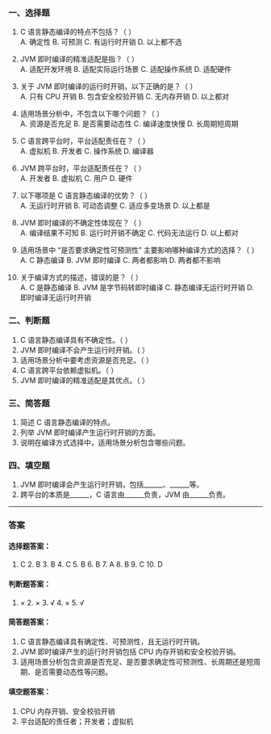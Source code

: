 ### 一、选择题

1. C 语言静态编译的特点不包括？（ ）  
   A. 确定性 B. 可预测 C. 有运行时开销 D. 以上都不选

2. JVM 即时编译的精准适配是指？（ ）  
   A. 适配开发环境 B. 适配实际运行场景 C. 适配操作系统 D. 适配硬件

3. 关于 JVM 即时编译的运行时开销，以下正确的是？（ ）  
   A. 只有 CPU 开销 B. 包含安全校验开销 C. 无内存开销 D. 以上都对

4. 适用场景分析中，不包含以下哪个问题？（ ）  
   A. 资源是否充足 B. 是否需要动态性 C. 编译速度快慢 D. 长周期短周期

5. C 语言跨平台时，平台适配责任在？（ ）  
   A. 虚拟机 B. 开发者 C. 操作系统 D. 编译器

6. JVM 跨平台时，平台适配责任在？（ ）  
   A. 开发者 B. 虚拟机 C. 用户 D. 硬件

7. 以下哪项是 C 语言静态编译的优势？（ ）  
   A. 无运行时开销 B. 可动态调整 C. 适应多变场景 D. 以上都是

8. JVM 即时编译的不确定性体现在？（ ）  
   A. 编译结果不可知 B. 运行时开销不确定 C. 代码无法运行 D. 以上都对

9. 适用场景中 “是否要求确定性可预测性” 主要影响哪种编译方式的选择？（ ）  
   A. C 静态编译 B. JVM 即时编译 C. 两者都影响 D. 两者都不影响

10. 关于编译方式的描述，错误的是？（ ）  
    A. C 是静态编译 B. JVM 是字节码转即时编译 C. 静态编译无运行时开销 D. 即时编译无运行时开销

### 二、判断题

1. C 语言静态编译具有不确定性。（ ）
2. JVM 即时编译不会产生运行时开销。（ ）
3. 适用场景分析中要考虑资源是否充足。（ ）
4. C 语言跨平台依赖虚拟机。（ ）
5. JVM 即时编译的精准适配是其优点。（ ）

### 三、简答题

1. 简述 C 语言静态编译的特点。
2. 列举 JVM 即时编译产生运行时开销的方面。
3. 说明在编译方式选择中，适用场景分析包含哪些问题。

### 四、填空题

1. JVM 即时编译会产生运行时开销，包括______、______等。
2. 跨平台的本质是______，C 语言由______负责，JVM 由______负责。

---

### 答案

#### 选择题答案：

1. C 2. B 3. B 4. C 5. B 6. B 7. A 8. B 9. C 10. D

#### 判断题答案：

1. × 2. × 3. √ 4. × 5. √

#### 简答题答案：

1. C 语言静态编译具有确定性、可预测性，且无运行时开销。
2. JVM 即时编译产生的运行时开销包括 CPU 内存开销和安全校验开销。
3. 适用场景分析包含资源是否充足、是否要求确定性可预测性、长周期还是短周期、是否需要动态性等问题。

#### 填空题答案：

1. CPU 内存开销、安全校验开销
2. 平台适配的责任者；开发者；虚拟机
